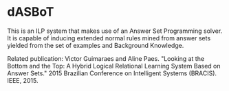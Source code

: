 dASBoT
=================

This is an ILP system that makes use of an Answer Set Programming solver. It is capable of inducing extended normal rules mined from answer sets yielded from the set of examples and Background Knowledge.

Related publication: Victor Guimaraes and Aline Paes. "Looking at the Bottom and the Top: A Hybrid Logical Relational Learning System Based on Answer Sets." 2015 Brazilian Conference on Intelligent Systems (BRACIS). IEEE, 2015.
